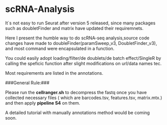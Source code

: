 # scRNA-Analysis

It`s not easy to run Seurat after version 5 released, since many packages such as doubletFinder and matrix have updated their requiremnets.

Here I present the humble way to do scRNA-seq analysis,source code changes have made to doubleFinder(paramSweep_v3, DoubletFinder_v3), and most command were encapsulated in a function.

You could easily adopt loading/filter/de doublets/de batch effect/SingleR by calling the speficic function after slight modifications on url/data names tec.

Most requirements are listed in the annotations.


###General Rule:###


Please run the **cellranger.sh** to decompress the fastq once you have collected necessary files ( which are barcodes.tsv, features.tsv, matrix.mtx.) and then apply **pipeline S4** on them.


A detailed tutorial with manually annotations method would be coming soon.
